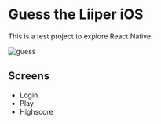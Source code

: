 # Guess the Liiper iOS

This is a test project to explore React Native.


![guess](https://cloud.githubusercontent.com/assets/133832/6886598/8ad94f7a-d642-11e4-8663-a1b124cb5b92.gif)

## Screens

 * Login
 * Play
 * Highscore
